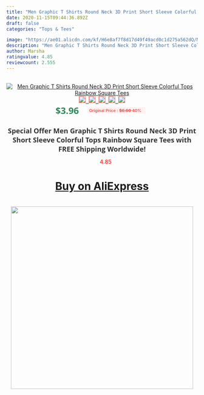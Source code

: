 ```yaml
---
title: "Men Graphic T Shirts Round Neck 3D Print Short Sleeve Colorful Tops Rainbow Square Tees"
date: 2020-11-15T09:44:36.892Z
draft: false
categories: "Tops & Tees"

image: "https://ae01.alicdn.com/kf/H6e8af7f8d17d49f49acd0c1d275a562dQ/Men-Graphic-T-Shirts-Round-Neck-3D-Print-Short-Sleeve-Colorful-Tops-Rainbow-Square-Tees.jpg"
description: "Men Graphic T Shirts Round Neck 3D Print Short Sleeve Colorful Tops Rainbow Square Tees"
author: Marsha
ratingvalue: 4.85
reviewcount: 2.555
---
```

<br>
<div style="text-align: center;">
<a href="https://s.click.aliexpress.com/e/_AevWHf" target="_blank" rel="nofollow noopener noreferrer"><img alt="Men Graphic T Shirts Round Neck 3D Print Short Sleeve Colorful Tops Rainbow Square Tees" class="magnifier-image" src="https://ae01.alicdn.com/kf/H6e8af7f8d17d49f49acd0c1d275a562dQ/Men-Graphic-T-Shirts-Round-Neck-3D-Print-Short-Sleeve-Colorful-Tops-Rainbow-Square-Tees.jpg_640x640.jpg">
<br>
<img style="border:1px solid salmon" src="https://ae01.alicdn.com/kf/H6e8af7f8d17d49f49acd0c1d275a562dQ/Men-Graphic-T-Shirts-Round-Neck-3D-Print-Short-Sleeve-Colorful-Tops-Rainbow-Square-Tees.jpg_120x120.jpg">&nbsp;&nbsp;<img style="border:1px solid salmon" src="https://ae01.alicdn.com/kf/H5ad70b6d8e7f40429790b3aa250c66cdG/Men-Graphic-T-Shirts-Round-Neck-3D-Print-Short-Sleeve-Colorful-Tops-Rainbow-Square-Tees.jpg_120x120.jpg">&nbsp;&nbsp;<img style="border:1px solid salmon" src="_120x120.jpg">&nbsp;&nbsp;<img style="border:1px solid salmon" src="_120x120.jpg">&nbsp;&nbsp;<img style="border:1px solid salmon" src="_120x120.jpg"></a></div><br0>
<div style="text-align: center;"><span style="background-color: white; border: 0px; box-sizing: border-box; color: seagreen; display: inline-block; font-family: &quot;open sans&quot; , &quot;arial&quot; , &quot;helvetica&quot; , sans-serif , &quot;heiti&quot;; font-size: 24px; font-stretch: inherit; font-weight: 700; line-height: inherit; margin: 0px 10px 0px 0px; padding: 0px; vertical-align: middle;">$3.96 </span>
<span style="background: rgb(255 , 241 , 241); border-radius: 3px; border: 0px; box-sizing: border-box; color: #ff4747; display: inline-block; font-family: inherit; font-size: 12px; font-stretch: inherit; font-style: inherit; font-variant: inherit; font-weight: 600; line-height: inherit; margin: 0px; padding: 2px 5px; transform: scale(0.9); vertical-align: middle;">Original Price : <b style="text-decoration: line-through;">$6.60 </b> 40%&nbsp;&nbsp;</span></div>
<h1 style="color: #333333; display: inline-block; font-family: &quot;open sans&quot; , &quot;arial&quot; , &quot;helvetica&quot; , sans-serif , &quot;heiti&quot;; font-size: 18px; font-stretch: inherit; font-weight: 700; text-align: center;">Special Offer Men Graphic T Shirts Round Neck 3D Print Short Sleeve Colorful Tops Rainbow Square Tees with FREE Shipping Worldwide!</h1>
<div style="color: #ff4747; text-align: center;">
<img src="https://4.bp.blogspot.com/-M0ZcTcb-5uY/XleCXlxnR4I/AAAAAAAAAEc/OrjgMkXV1oMQFaCRZj5HQwOCBcu3w1FegCPcBGAYYCw/s1600/star.png" style="height: 15px;">&nbsp;<b>4.85</b></div>
<div class="button_cont" align="center"><a class="buynow_a" href="https://s.click.aliexpress.com/e/_AevWHf" target="_blank" rel="nofollow noopener noreferrer"><H1>Buy on AliExpress</H1></a></div><br>
<div class="separator" style="clear: both; text-align: center;">
<img src="https://lh3.googleusercontent.com/-pTy5HemUv9M/XlePHvY0dAI/AAAAAAAAAE4/0nX5iRUoIWY8eMW9Dpxeirr157OZliDIgCLcBGAsYHQ/s1600/badge.gif" width="480">
</div>
